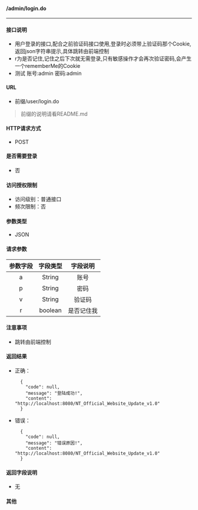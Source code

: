 #### /admin/login.do
---------------------------

#### 接口说明
- 用户登录的接口,配合之前验证码接口使用,登录时必须带上验证码那个Cookie,返回json字符串提示,具体跳转由前端控制
- r为是否记住,记住之后下次就无需登录,只有敏感操作才会再次验证密码,会产生一个rememberMe的Cookie
- 测试
		账号:admin 密码:admin

#### URL
- 前缀/user/login.do

>前缀的说明请看README.md

#### HTTP请求方式
- POST

#### 是否需要登录
- 否

#### 访问授权限制
- 访问级别：普通接口
- 频次限制：否

#### 参数类型
- JSON

#### 请求参数
|参数字段|字段类型|字段说明|
|:----------:|:--------:|:---------:|
| a  |  String | 账号 |
| p  |  String | 密码 |
| v  |  String | 验证码 |
| r  |  boolean | 是否记住我 |

#### 注意事项
- 跳转由前端控制

#### 返回结果
- 正确：

		{
		  "code": null,
		  "message": "登陆成功!",
		  "content": "http://localhost:8080/NT_Official_Website_Update_v1.0"
		}

- 错误：

		{
		  "code": null,
		  "message": "错误原因!",
		  "content": "http://localhost:8080/NT_Official_Website_Update_v1.0"
		}


#### 返回字段说明
- 无

#### 其他